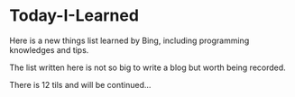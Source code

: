 # Today-I-Learned
Here is a new things list learned by Bing, including programming knowledges and tips.

The list written here is not so big to write a blog but worth being recorded.

There is 12 tils and will be continued...
